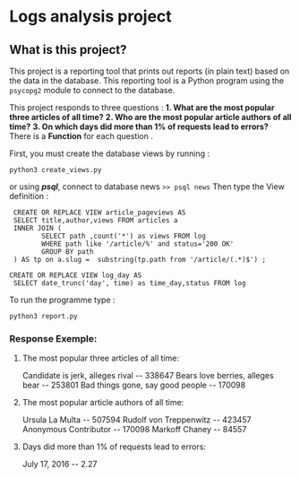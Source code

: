 # Logs analysis project 
 ## What is this project?
This project is a reporting tool that prints out reports (in plain text) based on the data in the database. This reporting tool is a Python program using the `psycopg2` module to connect to the database.

This project responds to three questions :
**1. What are the most popular three articles of all time?**
**2. Who are the most popular article authors of all time?**
**3. On which days did more than 1% of requests lead to errors?** 
There is a **Function** for each question .

First, you must create the database views by running :
```
python3 create_views.py
```
or using ***psql***, connect to database news
 ``` >> psql news ```
 Then type the View definition :
 ```
  CREATE OR REPLACE VIEW article_pageviews AS
  SELECT title,author,views FROM articles a
  INNER JOIN (
         SELECT path ,count('*') as views FROM log
         WHERE path like '/article/%' and status='200 OK'
         GROUP BY path
  ) AS tp on a.slug =  substring(tp.path from '/article/(.*)$') ;
```
```
CREATE OR REPLACE VIEW log_day AS
 SELECT date_trunc('day', time) as time_day,status FROM log
```

To run the programme type :
```
python3 report.py
```
 ### Response Exemple: 
 1. The most popular three articles of all time:

	Candidate is jerk, alleges rival -- 338647
	Bears love berries, alleges bear -- 253801
	Bad things gone, say good people -- 170098

2. The most popular article authors of all time:

	Ursula La Multa -- 507594
	Rudolf von Treppenwitz -- 423457
	Anonymous Contributor -- 170098
	Markoff Chaney -- 84557

3. Days did more than 1% of requests lead to errors:

	July 17, 2016 -- 2.27


